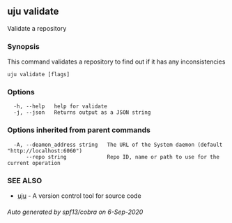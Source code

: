 ## uju validate

Validate a repository

### Synopsis

This command validates a repository to find out if it has any inconsistencies

```
uju validate [flags]
```

### Options

```
  -h, --help   help for validate
  -j, --json   Returns output as a JSON string
```

### Options inherited from parent commands

```
  -A, --deamon_address string   The URL of the System daemon (default "http://localhost:6060")
      --repo string             Repo ID, name or path to use for the current operation
```

### SEE ALSO

* [uju](uju.md)	 - A version control tool for source code

###### Auto generated by spf13/cobra on 6-Sep-2020
